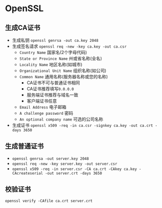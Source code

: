 # OpenSSL

## 生成CA证书

- 生成私钥
`openssl genrsa -out ca.key 2048`
- 生成签名请求
`openssl req -new -key ca.key -out ca.csr`
  - `Country Name` 国家名(2个字母代码)
  - `State or Province Name` 州或省名称(全名)
  - `Locality Name` 地区名称(如城市)
  - `Organizational Unit Name` 组织名称(如公司)
  - `Common Name` 通用名称(服务器名称或您的名称)
    - CA证书不可与普通证书相同
    - CA证书推荐填写`0.0.0.0`
    - 服务端证书推荐与域名一致
    - 客户端证书任意
  - `Email Address` 电子邮箱
  - `A challenge password` 密码
  - `An optional company name` 可选的公司名称
- 生成证书
`openssl x509 -req -in ca.csr -signkey ca.key -out ca.crt -days 3650`

## 生成普通证书

- `openssl genrsa -out server.key 2048`
- `openssl req -new -key server.key -out server.csr`
- `openssl x509 -req -in server.csr -CA ca.crt -CAkey ca.key -CAcreateserial -out server.crt -days 3650`

## 校验证书

`openssl verify -CAfile ca.crt server.crt`
